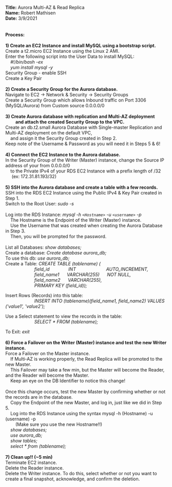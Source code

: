 **Title:** Aurora Multi-AZ & Read Replica\
**Name:** Robert Mathisen\
**Date:** 3/9/2021 \
\
\
**Process:** <br/>
\
**1) Create an EC2 Instance and install MySQL using a bootstrap script.** <br/>
Create a t2.micro EC2 Instance using the Linux 2 AMI. \
Enter the following script into the User Data to install MySQL: \
&nbsp;&nbsp;&nbsp;&nbsp;*#!/bin/bash -ex* \
&nbsp;&nbsp;&nbsp;&nbsp;*yum install mysql -y* \
Security Group - enable SSH \
Create a Key Pair\
\
**2) Create a Security Group for the Aurora database.** <br/>
Navigate to EC2 → Network & Security → Security Groups \
Create a Security Group which allows Inbound traffic on Port 3306 (MySQL/Aurora) from Custom source 0.0.0.0/0 \
\
**3) Create Aurora database with replication and Multi-AZ deployment** <br/> 
&nbsp;&nbsp;&nbsp;&nbsp;&nbsp;&nbsp;&nbsp;&nbsp;**and attach the created Security Group to the VPC.** <br/>
Create an db.t2.small Aurora Database with Single-master Replication and Multi-AZ deployment on the default VPC, <br/>
&nbsp;&nbsp;&nbsp;&nbsp;and assign it the Security Group created in Step 2. \
Keep note of the Username & Password as you will need it in Steps 5 & 6! <br/>
\
**4) Connect the EC2 Instance to the Aurora database.** <br/>
In the Security Group of the Writer (Master) instance, change the Source IP address of your from 0.0.0.0/0 <br/>
&nbsp;&nbsp;&nbsp;&nbsp;to the Private IPv4 of your RDS EC2 Instance with a prefix length of /32 &nbsp;&nbsp;&nbsp;&nbsp; (ex: 172.31.81.193/32) <br/>
\
**5) SSH into the Aurora database and create a table with a few records.** <br/>
SSH into the RDS EC2 Instance using the Public IPv4 & Key Pair created in Step 1. \
Switch to the Root User: *sudo -s* \
\
Log into the RDS Instance: *mysql -h `<Hostname>` -u `<username>` -p* \
&nbsp;&nbsp;&nbsp;&nbsp;The Hostname is the Endpoint of the Writer (Master) instance. <br/>
&nbsp;&nbsp;&nbsp;&nbsp;Use the Username that was created when creating the Aurora Database in Step 3. <br/>
&nbsp;&nbsp;&nbsp;&nbsp;Then, you will be prompted for the password. \
\
List all Databases: *show databases;* \
Create a database: *Create database aurora_db;* \
To use this db: *use aurora_db;* \
Create a Table: *CREATE TABLE (tablename) (* \
&nbsp;&nbsp;&nbsp;&nbsp;&nbsp;&nbsp;&nbsp;&nbsp;&nbsp;&nbsp;&nbsp;&nbsp;&nbsp;&nbsp;&nbsp;&nbsp;&nbsp;&nbsp;&nbsp;&nbsp;&nbsp;&nbsp; *field_id* &nbsp;&nbsp;&nbsp;&nbsp;&nbsp;&nbsp;&nbsp;&nbsp;&nbsp;&nbsp;&nbsp;&nbsp;&nbsp; *INT* &nbsp;&nbsp;&nbsp;&nbsp;&nbsp;&nbsp;&nbsp;&nbsp;&nbsp;&nbsp;&nbsp;&nbsp;&nbsp;&nbsp;&nbsp;&nbsp;&nbsp;&nbsp;&nbsp;&nbsp;&nbsp;&nbsp; *AUTO_INCREMENT,* \
&nbsp;&nbsp;&nbsp;&nbsp;&nbsp;&nbsp;&nbsp;&nbsp;&nbsp;&nbsp;&nbsp;&nbsp;&nbsp;&nbsp;&nbsp;&nbsp;&nbsp;&nbsp;&nbsp;&nbsp;&nbsp;&nbsp; *field_name1* &nbsp;&nbsp;&nbsp;&nbsp; *VARCHAR(255)* &nbsp;&nbsp;&nbsp;&nbsp; *NOT NULL,* \
&nbsp;&nbsp;&nbsp;&nbsp;&nbsp;&nbsp;&nbsp;&nbsp;&nbsp;&nbsp;&nbsp;&nbsp;&nbsp;&nbsp;&nbsp;&nbsp;&nbsp;&nbsp;&nbsp;&nbsp;&nbsp;&nbsp; *field_name2* &nbsp;&nbsp;&nbsp;&nbsp; *VARCHAR(255),* \
&nbsp;&nbsp;&nbsp;&nbsp;&nbsp;&nbsp;&nbsp;&nbsp;&nbsp;&nbsp;&nbsp;&nbsp;&nbsp;&nbsp;&nbsp;&nbsp;&nbsp;&nbsp;&nbsp;&nbsp;&nbsp;&nbsp; *PRIMARY KEY (field_id));*

Insert Rows (Records) into this table: \
&nbsp;&nbsp;&nbsp;&nbsp;&nbsp;&nbsp;&nbsp;&nbsp;&nbsp;&nbsp;&nbsp;&nbsp;&nbsp;&nbsp;&nbsp;&nbsp;&nbsp;&nbsp;&nbsp;&nbsp;&nbsp;&nbsp; *INSERT INTO (tablename)(field_name1, field_name2) VALUES ('value1', 'value2');*

Use a Select statement to view the records in the table: \
&nbsp;&nbsp;&nbsp;&nbsp;&nbsp;&nbsp;&nbsp;&nbsp;&nbsp;&nbsp;&nbsp;&nbsp;&nbsp;&nbsp;&nbsp;&nbsp;&nbsp;&nbsp;&nbsp;&nbsp;&nbsp;&nbsp; *SELECT * FROM (tablename);*

To Exit: *exit* <br/>
\
**6) Force a Failover on the Writer (Master) instance and test the new Writer instance. <br/>**
Force a Failover on the Master instance. <br/>
&nbsp;&nbsp;&nbsp;&nbsp;If Multi-AZ is working properly, the Read Replica will be promoted to the new Master. <br/>
&nbsp;&nbsp;&nbsp;&nbsp;This Failover may take a few min, but the Master will become the Reader, and the Reader will become the Master. <br/>
&nbsp;&nbsp;&nbsp;&nbsp;Keep an eye on the DB Identifier to notice this change! <br/>
\
Once this change occurs, test the new Master by confirming whether or not the records are in the database. \
&nbsp;&nbsp;&nbsp;&nbsp;Copy the Endpoint of the new Master, and log in, just like we did in Step 5. \
&nbsp;&nbsp;&nbsp;&nbsp;Log into the RDS Instance using the syntax mysql -h (Hostname) -u (username) -p \
&nbsp;&nbsp;&nbsp;&nbsp;&nbsp;&nbsp;&nbsp;&nbsp;(Make sure you use the new Hostname!!) \
&nbsp;&nbsp;&nbsp;&nbsp;*show databases;* \
&nbsp;&nbsp;&nbsp;&nbsp;*use aurora_db;* \
&nbsp;&nbsp;&nbsp;&nbsp;*show tables;* \
&nbsp;&nbsp;&nbsp;&nbsp;*select * from (tablename);* <br/>
\
**7) Clean up!! (~5 min)** \
Terminate EC2 instance. \
Delete the Reader instance. \
Delete the Writer instance. To do this, select whether or not you want to create a final snapshot, acknowledge, and confirm the deletion.
